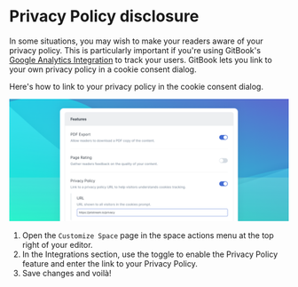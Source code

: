 # Privacy Policy disclosure

In some situations, you may wish to make your readers aware of your privacy policy. This is particularly important if you're using GitBook's [Google Analytics Integration](https://docs.gitbook.com/tour/customization/space-customization#google-analytics) to track your users. GitBook lets you link to your own privacy policy in a cookie consent dialog.

Here's how to link to your privacy policy in the cookie consent dialog.

![](<../../.gitbook/assets/Privacy Policy (1).png>)

1. Open the `Customize Space` page in the space actions menu at the top right of your editor.
2. In the Integrations section, use the toggle to enable the Privacy Policy feature and enter the link to your Privacy Policy.
3. Save changes and voilà!
